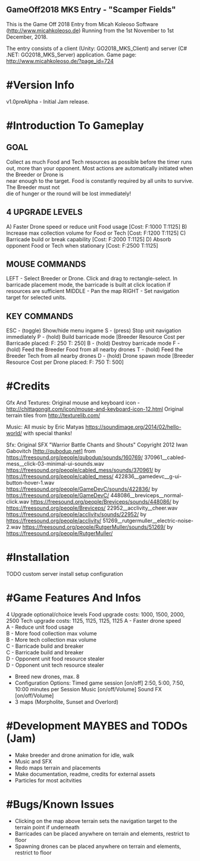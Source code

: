 ## GameOff2018 MKS Entry - "Scamper Fields"
This is the Game Off 2018 Entry from Micah Koleoso Software (http://www.micahkoleoso.de)
Running from the 1st November to 1st December, 2018.

The entry consists of a client (Unity: GO2018_MKS_Client) and server (C# .NET: GO2018_MKS_Server) application.
Game page: http://www.micahkoleoso.de/?page_id=724

#Version Info
============

v1.0preAlpha - Initial Jam release.


#Introduction To Gameplay
===================
GOAL
----
 Collect as much Food and Tech resources as possible before the timer runs 
 out, more than your opponent.
 Most actions are automatically initiated when the Breeder or Drone is  
 near enough to the target.
 Food is constantly required by all units to survive. The Breeder must not  
 die of hunger or the round will be lost immediately!

4 UPGRADE LEVELS
----------------
 A) Faster Drone speed or reduce unit Food usage [Cost: F:1000 T:1125]
 B) Increase max collection volume for Food or Tech [Cost: F:1200 T:1125]
 C) Barricade build or break capability [Cost: F:2000 T:1125]
 D) Absorb opponent Food or Tech when stationary [Cost: F:2500 T:1125]

MOUSE COMMANDS
--------------
 LEFT - Select Breeder or Drone. Click and drag to rectangle-select.
 In barricade placement mode, the barricade is built at click location if  
 resources are sufficient
 MIDDLE - Pan the map
 RIGHT - Set navigation target for selected units.

KEY COMMANDS
------------
ESC - (toggle) Show/hide menu ingame
S - (press) Stop unit navigation immediately 
P - (hold) Build barricade mode [Breeder Resource Cost per Barricade placed: F: 250 T: 250]
B - (hold) Destroy barricade mode
F - (hold) Feed the Breeder Food from all nearby drones 
T - (hold) Feed the Breeder Tech from all nearby drones
D - (hold) Drone spawn mode [Breeder Resource Cost per Drone placed: F: 750 T: 500]


#Credits
=======
Gfx And Textures:
Original mouse and keyboard icon - http://chittagongit.com/icon/mouse-and-keyboard-icon-12.html
Original terrain tiles from http://texturelib.com/

Music:
All music by Eric Matyas https://soundimage.org/2014/02/hello-world/ with special thanks!

Sfx:
Original SFX "Warrior Battle Chants and Shouts" Copyright 2012 Iwan Gabovitch [http://qubodup.net]
    from https://freesound.org/people/qubodup/sounds/160769/
370961__cabled-mess__click-03-minimal-ui-sounds.wav https://freesound.org/people/cabled_mess/sounds/370961/ by https://freesound.org/people/cabled_mess/
422836__gamedevc__g-ui-button-hover-1.wav https://freesound.org/people/GameDevC/sounds/422836/ by https://freesound.org/people/GameDevC/
448086__breviceps__normal-click.wav https://freesound.org/people/Breviceps/sounds/448086/ by https://freesound.org/people/Breviceps/
22952__acclivity__cheer.wav https://freesound.org/people/acclivity/sounds/22952/ by https://freesound.org/people/acclivity/
51269__rutgermuller__electric-noise-2.wav https://freesound.org/people/RutgerMuller/sounds/51269/ by https://freesound.org/people/RutgerMuller/

#Installation
============
TODO
    custom server install
    setup
    configuration


#Game Features And Infos
=======================
4 Upgrade optional/choice levels 
Food upgrade costs: 1000, 1500, 2000, 2500
Tech upgrade costs: 1125, 1125, 1125, 1125
    A - Faster drone speed                
    A - Reduce unit food usage             
    B - More food collection max volume    
    B - More tech collection max volume    
    C - Barricade build and breaker        
    C - Barricade build and breaker        
    D - Opponent unit food resource stealer   
    D - Opponent unit tech resource stealer   
- Breed new drones, max. 8
- Configuration Options:
    Timed game session [on/off] 2:50, 5:00, 7:50, 10:00 minutes per Session
    Music [on/off/Volume]
    Sound FX [on/off/Volume]
- 3 maps (Morpholite, Sunset and Overlord)


#Development MAYBES and TODOs (Jam)
=======================
- Make breeder and drone animation for idle, walk
- Music and SFX
- Redo maps terrain and placements
- Make documentation, readme, credits for external assets
- Particles for most acitvities


#Bugs/Known Issues
=================
- Clicking on the map above terrain sets the navigation target to the terrain point if underneath
- Barricades can be placed anywhere on terrain and elements, restrict to floor
- Spawning drones can be placed anywhere on terrain and elements, restrict to floor
